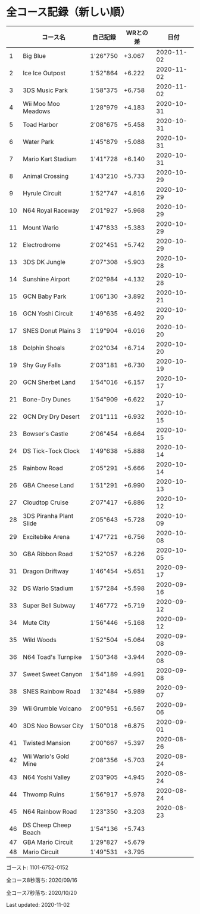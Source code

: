 # 全コース記録（新しい順）

||コース名|自己記録|WRとの差|日付
|--|--|--|--|--|
|1|Big Blue|1'26"750|+3.067|2020-11-02|
|2|Ice Ice Outpost|1'52"864|+6.222|2020-11-02|
|3|3DS Music Park|1'58"375|+6.758|2020-11-02|
|4|Wii Moo Moo Meadows|1'28"979|+4.183|2020-10-31|
|5|Toad Harbor|2'08"675|+5.458|2020-10-31|
|6|Water Park|1'45"879|+5.088|2020-10-31|
|7|Mario Kart Stadium|1'41"728|+6.140|2020-10-31|
|8|Animal Crossing|1'43"210|+5.733|2020-10-29|
|9|Hyrule Circuit|1'52"747|+4.816|2020-10-29|
|10|N64 Royal Raceway|2'01"927|+5.968|2020-10-29|
|11|Mount Wario|1'47"833|+5.383|2020-10-29|
|12|Electrodrome|2'02"451|+5.742|2020-10-29|
|13|3DS DK Jungle|2'07"308|+5.903|2020-10-28|
|14|Sunshine Airport|2'02"984|+4.132|2020-10-28|
|15|GCN Baby Park|1'06"130|+3.892|2020-10-21|
|16|GCN Yoshi Circuit|1'49"635|+6.492|2020-10-20|
|17|SNES Donut Plains 3|1'19"904|+6.016|2020-10-20|
|18|Dolphin Shoals|2'02"034|+6.714|2020-10-20|
|19|Shy Guy Falls|2'03"181|+6.730|2020-10-19|
|20|GCN Sherbet Land|1'54"016|+6.157|2020-10-17|
|21|Bone-Dry Dunes|1'54"909|+6.622|2020-10-17|
|22|GCN Dry Dry Desert|2'01"111|+6.932|2020-10-15|
|23|Bowser's Castle|2'06"454|+6.664|2020-10-15|
|24|DS Tick-Tock Clock|1'49"638|+5.888|2020-10-14|
|25|Rainbow Road|2'05"291|+5.666|2020-10-14|
|26|GBA Cheese Land|1'51"291|+6.990|2020-10-13|
|27|Cloudtop Cruise|2'07"417|+6.886|2020-10-12|
|28|3DS Piranha Plant Slide|2'05"643|+5.728|2020-10-09|
|29|Excitebike Arena|1'47"721|+6.756|2020-10-08|
|30|GBA Ribbon Road|1'52"057|+6.226|2020-10-05|
|31|Dragon Driftway|1'46"454|+5.651|2020-09-17|
|32|DS Wario Stadium|1'57"284|+5.598|2020-09-16|
|33|Super Bell Subway|1'46"772|+5.719|2020-09-12|
|34|Mute City|1'56"446|+5.168|2020-09-12|
|35|Wild Woods|1'52"504|+5.064|2020-09-08|
|36|N64 Toad's Turnpike|1'50"348|+3.944|2020-09-08|
|37|Sweet Sweet Canyon|1'54"189|+4.991|2020-09-08|
|38|SNES Rainbow Road|1'32"484|+5.989|2020-09-07|
|39|Wii Grumble Volcano|2'00"951|+6.567|2020-09-06|
|40|3DS Neo Bowser City|1'50"018|+6.875|2020-09-01|
|41|Twisted Mansion|2'00"667|+5.397|2020-08-26|
|42|Wii Wario's Gold Mine|2'08"356|+5.703|2020-08-24|
|43|N64 Yoshi Valley|2'03"905|+4.945|2020-08-24|
|44|Thwomp Ruins|1'56"917|+5.978|2020-08-24|
|45|N64 Rainbow Road|1'23"350|+3.203|2020-08-23|
|46|DS Cheep Cheep Beach|1'54"136|+5.743||
|47|GBA Mario Circuit|1'29"827|+5.679||
|48|Mario Circuit|1'49"531|+3.795||

ゴースト: 1101-6752-0152

全コース8秒落ち: 2020/09/16

全コース7秒落ち: 2020/10/20

Last updated: 2020-11-02
